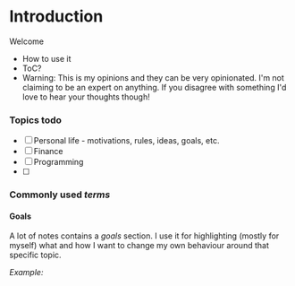 # Introduction

Welcome

* How to use it
* ToC?
* Warning: This is my opinions and they can be very opinionated. I'm not claiming to be an expert on anything. If you disagree with something I'd love to hear your thoughts though!



### Topics todo

* [ ] Personal life - motivations, rules, ideas, goals, etc.
* [ ] Finance
* [ ] Programming
* [ ] 


### Commonly used _**terms**_

#### Goals

A lot of notes contains a _goals_ section. I use it for highlighting \(mostly for myself\) what and how I want to change my own behaviour around that specific topic.

_Example:_ 

